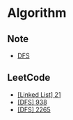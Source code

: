 # Algorithm

## Note

- <a href="https://github.com/wonjin-dev/algorithm/blob/main/Note/DFS.md">DFS</a>

## LeetCode

- <a href="./LeetCode/21">[Linked List] 21</a>
- <a href="./LeetCode/938">[DFS] 938</a>
- <a href="./LeetCode/2265">[DFS] 2265</a>
